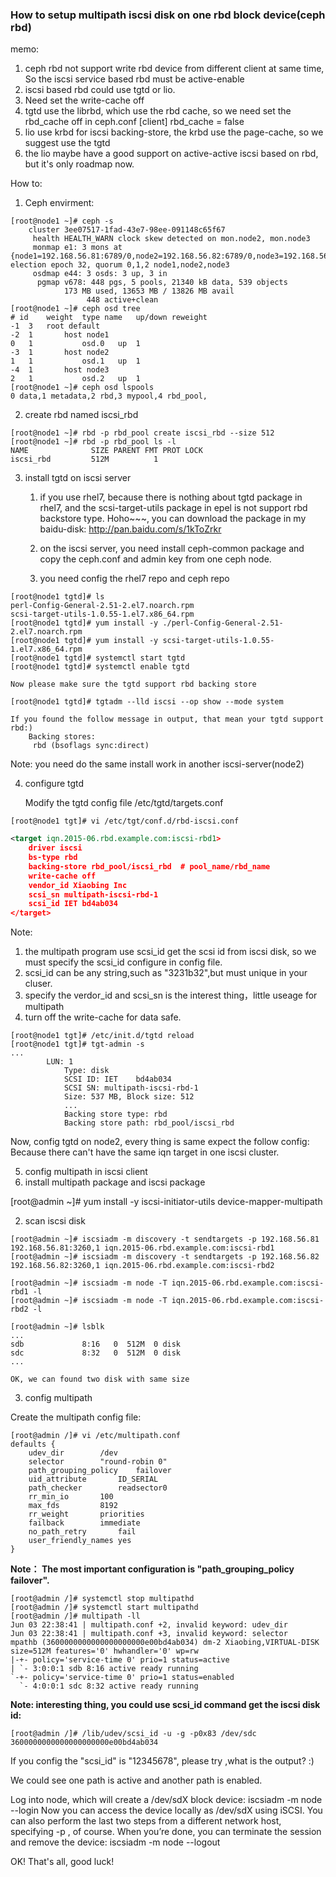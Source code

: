 ### How to setup multipath iscsi disk on one rbd block device(ceph rbd)

memo:

1. ceph rbd not support write rbd device from different client at same time, So the iscsi service based rbd must be active-enable
2. iscsi based rbd could use tgtd or lio.
3. Need set the write-cache off
4. tgtd use the librbd, which use the rbd cache, so we need set the rbd_cache off in ceph.conf
    [client]
    rbd_cache = false
5. lio use krbd for iscsi backing-store, the krbd use the page-cache, so we suggest use the tgtd
6. the lio maybe have a good support on active-active iscsi based on rbd, but it's only roadmap now.

How to:
1. Ceph envirment:
```console
[root@node1 ~]# ceph -s
    cluster 3ee07517-1fad-43e7-98ee-091148c65f67
     health HEALTH_WARN clock skew detected on mon.node2, mon.node3
     monmap e1: 3 mons at {node1=192.168.56.81:6789/0,node2=192.168.56.82:6789/0,node3=192.168.56.83:6789/0}, election epoch 32, quorum 0,1,2 node1,node2,node3
     osdmap e44: 3 osds: 3 up, 3 in
      pgmap v678: 448 pgs, 5 pools, 21340 kB data, 539 objects
            173 MB used, 13653 MB / 13826 MB avail
                 448 active+clean
[root@node1 ~]# ceph osd tree
# id	weight	type name	up/down	reweight
-1	3	root default
-2	1		host node1
0	1			osd.0	up	1
-3	1		host node2
1	1			osd.1	up	1
-4	1		host node3
2	1			osd.2	up	1
[root@node1 ~]# ceph osd lspools
0 data,1 metadata,2 rbd,3 mypool,4 rbd_pool,
```
2. create rbd named iscsi_rbd

```
[root@node1 ~]# rbd -p rbd_pool create iscsi_rbd --size 512
[root@node1 ~]# rbd -p rbd_pool ls -l
NAME              SIZE PARENT FMT PROT LOCK
iscsi_rbd         512M          1
```

3. install tgtd on iscsi server
	1. if you use rhel7, because there is nothing about tgtd package in rhel7, and the scsi-target-utils package in epel is not support rbd backstore type.
	   Hoho~~~, you can download the package in my baidu-disk:
	   http://pan.baidu.com/s/1kToZrkr
	2. on the iscsi server, you need install ceph-common package and copy the ceph.conf and admin key from one ceph node.

	3. you need config the rhel7 repo and ceph repo

```
[root@node1 tgtd]# ls
perl-Config-General-2.51-2.el7.noarch.rpm
scsi-target-utils-1.0.55-1.el7.x86_64.rpm
[root@node1 tgtd]# yum install -y ./perl-Config-General-2.51-2.el7.noarch.rpm
[root@node1 tgtd]# yum install -y scsi-target-utils-1.0.55-1.el7.x86_64.rpm
[root@node1 tgtd]# systemctl start tgtd
[root@node1 tgtd]# systemctl enable tgtd
```
    
    Now please make sure the tgtd support rbd backing store

```
[root@node1 tgtd]# tgtadm --lld iscsi --op show --mode system
```
    
    If you found the follow message in output, that mean your tgtd support rbd:)
        Backing stores:
         rbd (bsoflags sync:direct)
Note: you need do the same install work in another iscsi-server(node2)

4. configure  tgtd
    
    Modify the tgtd config file /etc/tgtd/targets.conf

```console
[root@node1 tgt]# vi /etc/tgt/conf.d/rbd-iscsi.conf
```

```xml
<target iqn.2015-06.rbd.example.com:iscsi-rbd1>
    driver iscsi
    bs-type rbd
    backing-store rbd_pool/iscsi_rbd  # pool_name/rbd_name
    write-cache off
    vendor_id Xiaobing Inc
    scsi_sn multipath-iscsi-rbd-1
    scsi_id IET bd4ab034
</target>
```

Note:

  1. the multipath program use scsi_id get the scsi id from iscsi disk, so we must specify the scsi_id configure in config file.
  2. scsi_id can be any string,such as "3231b32",but must unique in your cluser.
  3. specify the verdor_id and scsi_sn is the interest thing，little useage for multipath
  4. turn off the write-cache for data safe.

```console
[root@node1 tgt]# /etc/init.d/tgtd reload
[root@node1 tgt]# tgt-admin -s
...
        LUN: 1
            Type: disk
            SCSI ID: IET    bd4ab034
            SCSI SN: multipath-iscsi-rbd-1
            Size: 537 MB, Block size: 512
            ...
            Backing store type: rbd
            Backing store path: rbd_pool/iscsi_rbd
```
Now, config tgtd on node2, every thing is same expect the follow config:
    <target iqn.2015-06.rbd.example.com:iscsi-rbd2>
Because there can't have the same iqn target in one iscsi cluster.

5. config multipath in iscsi client
  1. install multipath package and iscsi package

[root@admin ~]# yum install -y iscsi-initiator-utils device-mapper-multipath

  2. scan iscsi disk
```console
[root@admin ~]# iscsiadm -m discovery -t sendtargets -p 192.168.56.81
192.168.56.81:3260,1 iqn.2015-06.rbd.example.com:iscsi-rbd1
[root@admin ~]# iscsiadm -m discovery -t sendtargets -p 192.168.56.82
192.168.56.82:3260,1 iqn.2015-06.rbd.example.com:iscsi-rbd2

[root@admin ~]# iscsiadm -m node -T iqn.2015-06.rbd.example.com:iscsi-rbd1 -l
[root@admin ~]# iscsiadm -m node -T iqn.2015-06.rbd.example.com:iscsi-rbd2 -l

[root@admin ~]# lsblk
...
sdb             8:16   0  512M  0 disk
sdc             8:32   0  512M  0 disk
...
```
    OK, we can found two disk with same size

  3. config multipath

  Create the multipath config file:
```console
[root@admin /]# vi /etc/multipath.conf
defaults {
    udev_dir        /dev
    selector        "round-robin 0"
    path_grouping_policy    failover
    uid_attribute       ID_SERIAL
    path_checker        readsector0
    rr_min_io       100
    max_fds         8192
    rr_weight       priorities
    failback        immediate
    no_path_retry       fail
    user_friendly_names yes
}
```
**Note： The most important configuration is "path_grouping_policy failover".**

```console
[root@admin /]# systemctl stop multipathd
[root@admin /]# systemctl start multipathd
[root@admin /]# multipath -ll
Jun 03 22:38:41 | multipath.conf +2, invalid keyword: udev_dir
Jun 03 22:38:41 | multipath.conf +3, invalid keyword: selector
mpathb (3600000000000000000000e00bd4ab034) dm-2 Xiaobing,VIRTUAL-DISK
size=512M features='0' hwhandler='0' wp=rw
|-+- policy='service-time 0' prio=1 status=active
| `- 3:0:0:1 sdb 8:16 active ready running
`-+- policy='service-time 0' prio=1 status=enabled
  `- 4:0:0:1 sdc 8:32 active ready running
```

**Note: interesting thing, you could use scsi_id command get the iscsi disk id:**

```console
[root@admin /]# /lib/udev/scsi_id -u -g -p0x83 /dev/sdc
3600000000000000000000e00bd4ab034
```
If you config the "scsi_id" is "12345678", please try ,what is the output? :)



We could see one path is active and another path is enabled.

Log into node, which will create a /dev/sdX block device:
iscsiadm -m node --login
Now you can access the device locally as /dev/sdX using iSCSI. You can also perform the last two steps from a different network host, specifying -p <tgtd-hostname>, of course.
When you’re done, you can terminate the session and remove the device:
iscsiadm -m node --logout


OK! That's all, good luck!


